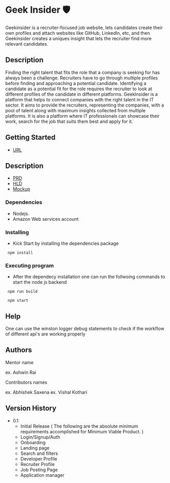 # Geek Insider 🛡️

Geekinsider is a recruiter-focused job website, lets candidates create their own profiles and attach websites like GitHub, LinkedIn, etc, and then Geekinsider creates a uniques insight that lets the recruiter find more relevant candidates.

## Description

Finding the right talent that fits the role that a company is seeking for has always been a challenge. Recruiters have to go through multiple profiles before finding and approaching a potential candidate. Identifying a candidate as a potential fit for the role requires the recruiter to look at different profiles of the candidate in different platforms.
GeekInsider is a platform that helps to connect companies with the right talent in the IT sector. It aims to provide the recruiters, representing the companies, with a pool of talent along with maximum insights collected from multiple platforms.
It is also a platform where IT professionals can showcase their work, search for the job that suits them best and apply for it. 


## Getting Started
* [URL](https://geekinsider.click)

## Description

* [PRD](https://drive.google.com/file/d/1KFyDS5alj3-eoNI8aNCxppcBr2byIDUl/view?usp=sharing)
* [HLD](https://drive.google.com/file/d/1cwNigCjESyGc8JDVfxXS2RvVDf0UvXO3/view?usp=sharing)
* [Mockup](https://drive.google.com/file/d/1s7Szy7HjG09NQYCv3CSvPnCNsvrqNRMT/view?usp=sharing)


### Dependencies

* Nodejs.
* Amazon Web services account

### Installing

* Kick Start by installing the dependencies package

```
 npm install
```

### Executing program

* After the dependecy installation one can run the follwoing commands to start the node js backend

```
 npm run build

 npm start
```

## Help

One can use the winston logger debug statements to check if the workflow of different api's are working properly

## Authors

Mentor name

ex. Ashwin Rai 

Contributors names

ex. Abhishek Saxena
ex. Vishal Kothari

## Version History

* 0.1
    * Initial Release ( The following are the absolute minimum requirements accomplished for Minimum Viable Product. )
    * Login/Signup/Auth
    * Onboarding
    * Landing page 
    * Search and filters
    * Developer Profile
    * Recruiter Profile
    * Job Posting Page
    * Application manager
    